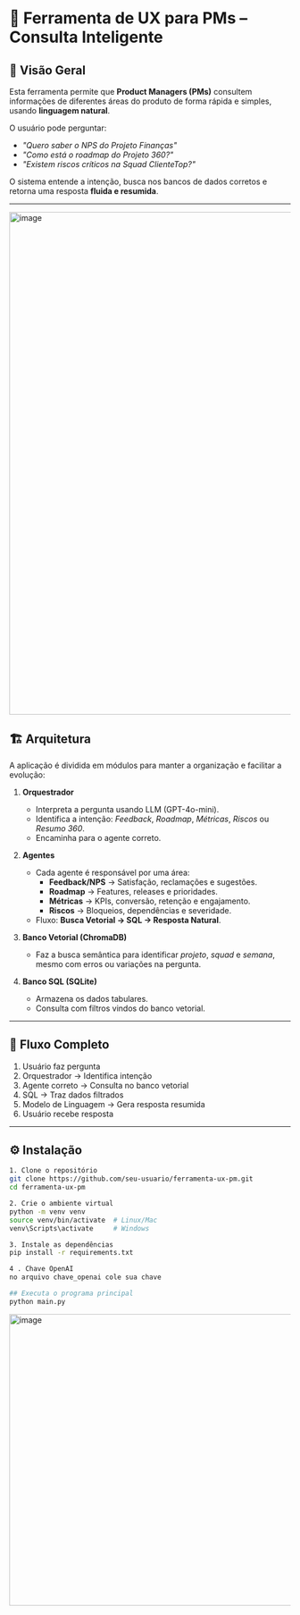 # 🧩 Ferramenta de UX para PMs – Consulta Inteligente

## 📌 Visão Geral
Esta ferramenta permite que **Product Managers (PMs)** consultem informações de diferentes áreas do produto de forma rápida e simples, usando **linguagem natural**.

O usuário pode perguntar:
- *"Quero saber o NPS do Projeto Finanças"*
- *"Como está o roadmap do Projeto 360?"*
- *"Existem riscos críticos na Squad ClienteTop?"*

O sistema entende a intenção, busca nos bancos de dados corretos e retorna uma resposta **fluida e resumida**.

---

<img width="1600" height="900" alt="image" src="https://github.com/user-attachments/assets/b0350762-4fe2-42e1-a275-ccf2f363755f" />


## 🏗️ Arquitetura

A aplicação é dividida em módulos para manter a organização e facilitar a evolução:

1. **Orquestrador**  
   - Interpreta a pergunta usando LLM (GPT-4o-mini).  
   - Identifica a intenção: *Feedback*, *Roadmap*, *Métricas*, *Riscos* ou *Resumo 360*.  
   - Encaminha para o agente correto.

2. **Agentes**  
   - Cada agente é responsável por uma área:
     - **Feedback/NPS** → Satisfação, reclamações e sugestões.  
     - **Roadmap** → Features, releases e prioridades.  
     - **Métricas** → KPIs, conversão, retenção e engajamento.  
     - **Riscos** → Bloqueios, dependências e severidade.  
   - Fluxo: **Busca Vetorial → SQL → Resposta Natural**.

3. **Banco Vetorial (ChromaDB)**  
   - Faz a busca semântica para identificar *projeto*, *squad* e *semana*, mesmo com erros ou variações na pergunta.

4. **Banco SQL (SQLite)**  
   - Armazena os dados tabulares.  
   - Consulta com filtros vindos do banco vetorial.

---

## 🔄 Fluxo Completo

1. Usuário faz pergunta
2. Orquestrador → Identifica intenção
3. Agente correto → Consulta no banco vetorial
4. SQL → Traz dados filtrados
5. Modelo de Linguagem → Gera resposta resumida
6. Usuário recebe resposta

---

## ⚙️ Instalação

```bash
1. Clone o repositório
git clone https://github.com/seu-usuario/ferramenta-ux-pm.git
cd ferramenta-ux-pm

2. Crie o ambiente virtual
python -m venv venv
source venv/bin/activate  # Linux/Mac
venv\Scripts\activate     # Windows

3. Instale as dependências
pip install -r requirements.txt

4 . Chave OpenAI
no arquivo chave_openai cole sua chave

## Executa o programa principal
python main.py
```

<img width="1455" height="522" alt="image" src="https://github.com/user-attachments/assets/02d9168a-70a8-4150-b23f-71812986feeb" />

